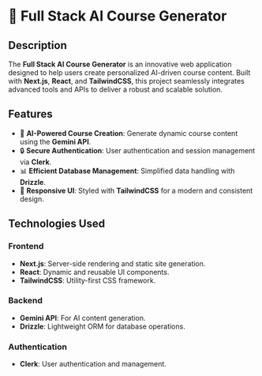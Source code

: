 # 🚀 Full Stack AI Course Generator

## Description

The **Full Stack AI Course Generator** is an innovative web application designed to help users create personalized AI-driven course content. Built with **Next.js**, **React**, and **TailwindCSS**, this project seamlessly integrates advanced tools and APIs to deliver a robust and scalable solution.

## Features

- 🌟 **AI-Powered Course Creation**: Generate dynamic course content using the **Gemini API**.
- 🔒 **Secure Authentication**: User authentication and session management via **Clerk**.
- 📊 **Efficient Database Management**: Simplified data handling with **Drizzle**.
- 🎨 **Responsive UI**: Styled with **TailwindCSS** for a modern and consistent design.

## Technologies Used

### Frontend
- **Next.js**: Server-side rendering and static site generation.
- **React**: Dynamic and reusable UI components.
- **TailwindCSS**: Utility-first CSS framework.

### Backend
- **Gemini API**: For AI content generation.
- **Drizzle**: Lightweight ORM for database operations.

### Authentication
- **Clerk**: User authentication and management.

